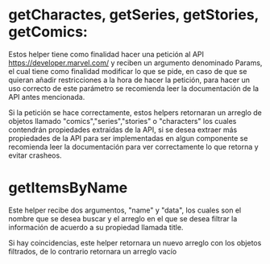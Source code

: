 # getCharactes, getSeries, getStories, getComics:

Estos helper tiene como finalidad hacer una petición al API https://developer.marvel.com/ y reciben un argumento denominado Params, el cual tiene como finalidad modificar lo que se pide, en caso de que se quieran añadir restricciones a la hora de hacer la petición, para hacer un uso correcto de este parámetro se recomienda leer la documentación de la API antes mencionada. 

Si la petición se hace correctamente, estos helpers retornaran un arreglo de objetos llamado "comics","series","stories" o "characters" los cuales contendrán propiedades extraídas de la API, si se desea extraer más propiedades de la API para ser implementadas en algun componente se recomienda leer la documentación para ver correctamente lo que retorna y evitar crasheos.

# getItemsByName 

Este helper recibe dos argumentos, "name" y "data", los cuales son el nombre que se desea buscar y el arreglo en el que se desea filtrar la información de acuerdo a su propiedad llamada title.

Si hay coincidencias, este helper retornara un nuevo arreglo con los objetos filtrados, de lo contrario retornara un arreglo vacío
 
